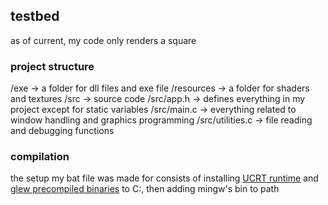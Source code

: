 ## testbed

as of current, my code only renders a square

### project structure
/exe -> a folder for dll files and exe file
/resources -> a folder for shaders and textures
/src -> source code
    /src/app.h -> defines everything in my project except for static variables
    /src/main.c -> everything related to window handling and graphics programming
    /src/utilities.c -> file reading and debugging functions

### compilation
the setup my bat file was made for consists of installing [UCRT runtime](https://winlibs.com/) and [glew precompiled binaries](https://glew.sourceforge.net/) to C:\, then adding mingw's bin to path